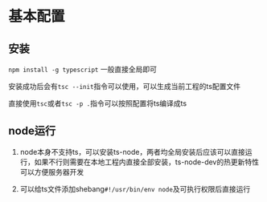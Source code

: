 # 基本配置

## 安装

`npm install -g typescript` 一般直接全局即可

安装成功后会有`tsc --init`指令可以使用，可以生成当前工程的ts配置文件

直接使用`tsc`或者`tsc -p .`指令可以按照配置将ts编译成ts

## node运行

1. node本身不支持ts，可以安装ts-node，两者均全局安装后应该可以直接运行，如果不行则需要在本地工程内直接全部安装，ts-node-dev的热更新特性可以方便服务器开发

2. 可以给ts文件添加shebang`#!/usr/bin/env node`及可执行权限后直接运行